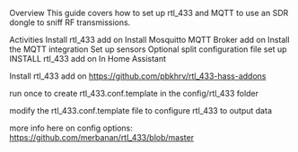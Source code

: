 Overview
This guide covers how to set up rtl_433 and MQTT to use an SDR dongle to sniff RF transmissions.

Activities
Install rtl_433 add on
Install Mosquitto MQTT Broker add on
Install the MQTT integration
Set up sensors
Optional split configuration file set up
INSTALL rtl_433 add on
In Home Assistant

Install rtl_433 add on
https://github.com/pbkhrv/rtl_433-hass-addons

run once to create rtl_433.conf.template in the config/rtl_433 folder

modify the rtl_433.conf.template file to configure rtl_433 to output data

more info here on config options: https://github.com/merbanan/rtl_433/blob/master
